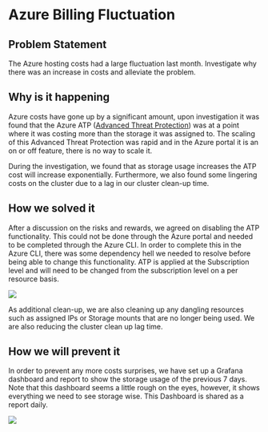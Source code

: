 # Azure Billing Fluctuation

## Problem Statement

The Azure hosting costs had a large fluctuation last month. Investigate why there was an increase in costs and alleviate the problem.

## Why is it happening

Azure costs have gone up by a significant amount, upon investigation it was found that the Azure ATP ([Advanced Threat Protection](https://docs.microsoft.com/en-us/azure/security/fundamentals/threat-detection)) was at a point where it was costing more than the storage it was assigned to. The scaling of this Advanced Threat Protection was rapid and in the Azure portal it is an on or off feature, there is no way to scale it.

During the investigation, we found that as storage usage increases the ATP cost will increase exponentially. Furthermore, we also found some lingering costs on the cluster due to a lag in our cluster clean-up time.

## How we solved it

After a discussion on the risks and rewards, we agreed on disabling the ATP functionality. This could not be done through the Azure portal and needed to be completed through the Azure CLI. In order to complete this in the Azure CLI, there was some dependency hell we needed to resolve before being able to change this functionality. ATP is applied at the Subscription level and will need to be changed from the subscription level on a per resource basis.

![](../../Images/image-20210713-122804.png)

As additional clean-up, we are also cleaning up any dangling resources such as assigned IPs or Storage mounts that are no longer being used. We are also reducing the cluster clean up lag time.

## How we will prevent it

In order to prevent any more costs surprises, we have set up a Grafana dashboard and report to show the storage usage of the previous 7 days. Note that this dashboard seems a little rough on the eyes, however, it shows everything we need to see storage wise. This Dashboard is shared as a report daily.  

![](../..//Images/image-20210713-123634.png)